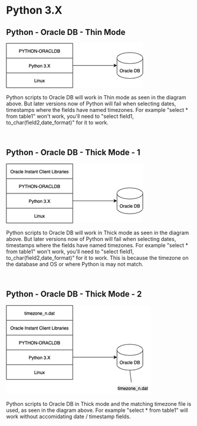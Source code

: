 # Python 3.X

## Python - Oracle DB - Thin Mode
![Alt text here](python-thin-mode.jpg)

Python scripts to Oracle DB will work in Thin mode as seen in the diagram above.  But later versions now of Python will fail when selecting dates, timestamps where the fields have named timezones.  For example "select * from table1" won't work, you'll need to "select field1, to_char(field2,date_format)" for it to work.

<br/>

## Python - Oracle DB - Thick Mode - 1
![Alt text here](python-oracle-thickmode-1.jpg)

Python scripts to Oracle DB will work in Thick mode as seen in the diagram above.  But later versions now of Python will fail when selecting dates, timestamps where the fields have named timezones.  For example "select * from table1" won't work, you'll need to "select field1, to_char(field2,date_format)" for it to work.  This is because the timezone on the database and OS or where Python is may not match.

<br/>

## Python - Oracle DB - Thick Mode - 2
![Alt text here](python-oracle-thick-mode-2.jpg)

Python scripts to Oracle DB in Thick mode and the matching timezone file is used, as seen in the diagram above.  For example "select * from table1" will work without accomidating date / timestamp fields.
